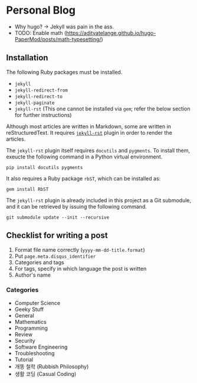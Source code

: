 # Personal Blog

- Why hugo? -> Jekyll was pain in the ass.
- TODO: Enable math (https://adityatelange.github.io/hugo-PaperMod/posts/math-typesetting/)

## Installation

The following Ruby packages must be installed.

* `jekyll`
* `jekyll-redirect-from`
* `jekyll-redirect-to`
* `jekyll-paginate`
* `jekyll-rst` (This one cannot be installed via `gem`; refer the below section
   for further instructions)

Although most articles are written in Markdown, some are written in
reStructuredText. It requires
[`jekyll-rst`](https://github.com/xdissent/jekyll-rst) plugin in order to
render the articles.

The `jekyll-rst` plugin itself requires `docutils` and `pygments`. To install
them, exeucte the following command in a Python virtual environment.

    pip install docutils pygments

It also requires a Ruby package `rbST`, which can be installed as:

    gem install RbST

The `jekyll-rst` plugin is already included in this project as a Git submodule,
and it can be retrieved by issuing the following command.

    git submodule update --init --recursive

## Checklist for writing a post

1. Format file name correctly (`yyyy-mm-dd-title.format`)
1. Put `page.meta.disqus_identifier`
1. Categories and tags
  1. For tags, specify in which language the post is written
1. Author's name

### Categories

- Computer Science
- Geeky Stuff
- General
- Mathematics
- Programming
- Review
- Security
- Software Engineering
- Troubleshooting
- Tutorial
- 개똥 철학 (Rubbish Philosophy)
- 생활 코딩 (Casual Coding)
